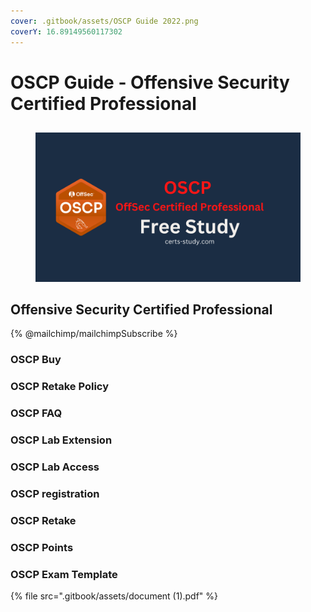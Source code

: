 ```yaml
---
cover: .gitbook/assets/OSCP Guide 2022.png
coverY: 16.89149560117302
---
```


# OSCP Guide - Offensive Security Certified Professional

##

<figure><img src=".gitbook/assets/OSCP OffSec Certified Professional.png" alt="OSCP Offensive Security Certified Professional"><figcaption></figcaption></figure>

## Offensive Security Certified Professional

{% @mailchimp/mailchimpSubscribe %}

### OSCP Buy

### OSCP Retake Policy

### OSCP FAQ

### OSCP Lab Extension

### OSCP Lab Access

### OSCP registration

### OSCP Retake

### OSCP Points

### OSCP Exam Template

{% file src=".gitbook/assets/document (1).pdf" %}
